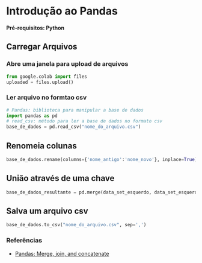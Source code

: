 # Introdução ao Pandas
**Pré-requisitos: Python** 

## Carregar Arquivos 

### Abre uma janela para upload de arquivos 
```python
from google.colab import files
uploaded = files.upload()
``` 
### Ler arquivo no formtao csv 
```python
# Pandas: biblioteca para manipular a base de dados 
import pandas as pd 
# read_csv: método para ler a base de dados no formato csv
base_de_dados = pd.read_csv("nome_do_arquivo.csv")
```

## Renomeia colunas 
```python
base_de_dados.rename(columns={'nome_antigo':'nome_novo'}, inplace=True)
``` 

## União através de uma chave
```python
base_de_dados_resultante = pd.merge(data_set_esquerdo, data_set_esquerdo, on='nome_da_coluna')
```

## Salva um arquivo csv 
```python
base_de_dados.to_csv("nome_do_arquivo.csv", sep=',')
```

### Referências
* [Pandas: Merge, join, and concatenate](https://pandas.pydata.org/pandas-docs/stable/user_guide/merging.html)  
